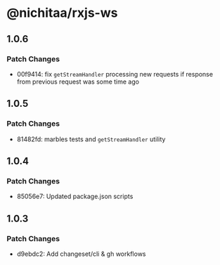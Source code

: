 # @nichitaa/rxjs-ws

## 1.0.6

### Patch Changes

- 00f9414: fix `getStreamHandler` processing new requests if response from previous request was some time ago

## 1.0.5

### Patch Changes

- 81482fd: marbles tests and `getStreamHandler` utility

## 1.0.4

### Patch Changes

- 85056e7: Updated package.json scripts

## 1.0.3

### Patch Changes

- d9ebdc2: Add changeset/cli & gh workflows
